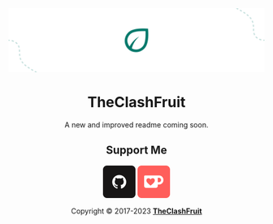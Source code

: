 <img alt="TheClashFruit's Logo" src="https://raw.githubusercontent.com/TheClashFruit/TheClashFruit/main/GitHub%20-%20Banner%20v2.png">

<p align="center">
  <h1 align="center">TheClashFruit</h1>
</p>

<p align="center">
  A new and improved readme coming soon.
</p>

<h2 align="center">Support Me</h3>
<p align="center">
  <a href="https://github.com/sponsors/TheClashFruit"><img alt="Github Sponsors" src="https://raw.githubusercontent.com/TheClashFruit/TheClashFruit/main/GitHub.png" height="64px"></a>
  <a href="https://ko-fi.com/TheClashFruit"><img alt="Ko-Fi" src="https://raw.githubusercontent.com/TheClashFruit/TheClashFruit/main/Ko-Fi.png" height="64px"></a>
</p>

<!--

<p id="badges" align="center">
  <a href="https://www.theclashfruit.me"><img alt="Website" src="https://img.shields.io/website?url=https%3A%2F%2Fwww.theclashfruit.me"></a>
  <a href="https://l.theclashfruit.me/discord"><img alt="Discord" src="https://img.shields.io/discord/852874519684186113?label=discord"></a>
  <a href="https://wakatime.com/@c6bc8514-d33b-4828-b814-99e3b1ee38a2"><img src="https://wakatime.com/badge/user/c6bc8514-d33b-4828-b814-99e3b1ee38a2.svg" alt="Total time coded since Nov 7 2021" /></a>
  <img src="https://komarev.com/ghpvc/?username=TheClashFruit&label=views">
</p>

<p align="center">
  A Hungarian guy studying software development, but have self-taught himself.
</p>

<h2>About</h2>
<p align="left">
  I'm a software developer in my free time and student living in Hungary, I like to make android apps, websites, discord bots. I'm good in Kotlin, Java, JavaScript, HTML and CSS but I know some Rust, Python and I can write hello world in C++;
</p>

<h3>Projects</h3>

<table>
  <thead>
    <tr>
      <th>Icon</th>
      <th>Name</th>
      <th>About</th>
      <th>Repo</th>
    </tr>
  </thead>
  <tbody>
    <tr>
      <td><img width="48px" height="48px" src="https://cdn.theclashfruit.me/images/meteor_icon.svg"></td>
      <td>Meteor</td>
      <td>An Android Launcher.</td>
      <td><a href="https://github.com/TheClashFruit/MeteorLauncher">TheClashFruit/MeteorLauncher</a></td>
    </tr>
    <tr>
      <td><img width="48px" height="48px" src="https://cdn.theclashfruit.me/images/rithle_logo.svg"></td>
      <td>Rithle</td>
      <td>Android app for Modrinth written in Kotlin.</td>
      <td><a href="https://github.com/TheClashFruit/Rithle">TheClashFruit/Rithle</a></td>
    </tr>
  </tbody>
</table>

<h3>Stats</h3>
<p>
  <img alt="TheClashFruit's GitHub Stats" src="https://github-readme-stats.vercel.app/api?username=TheClashFruit&show_icons=true&include_all_commits=true&count_private=true&bg_color=00000000&text_color=007769b3&icon_color=00796b&title_color=00796b&border_color=007769b3">
</p>

<p>
  <img alt="TheClashFruit's GitHub Stats 2" src="https://github-readme-streak-stats.herokuapp.com?user=TheClashFruit&theme=dark&date_format=M%20j%5B%2C%20Y%5D&background=00796B00&ring=00796B&currStreakLabel=00796B&fire=00796B&stroke=00796B&dates=00796B&currStreakNum=00796B&sideNums=00796B&sideLabels=00796B&border=00796B">
</p>

<p>
  <img alt="TheClashFruit's WakaTime Stats" src="https://github-readme-stats.vercel.app/api/wakatime?username=TheClashFruit&show_icons=true&include_all_commits=true&count_private=true&bg_color=00000000&text_color=007769b3&icon_color=00796b&title_color=00796b&border_color=007769b3&layout=compact">
</p>
-->

<p align="center">
  Copyright &copy; 2017-2023 <a href="https://bit.ly/3bgQPpC"><b>TheClashFruit</b></a>
</p>

<img referrerpolicy="no-referrer-when-downgrade" src="https://matomo.theclashfruit.me/matomo.php?idsite=4&amp;rec=1" style="border:0" alt="" />
<img referrerpolicy="no-referrer-when-downgrade" src="https://hit.yhype.me/github/profile?user_id=55049569" style="border:0" alt="" />
